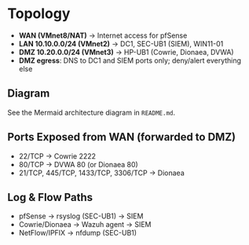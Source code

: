 # Topology

- **WAN (VMnet8/NAT)** -> Internet access for pfSense
- **LAN 10.10.0.0/24 (VMnet2)** -> DC1, SEC-UB1 (SIEM), WIN11-01
- **DMZ 10.20.0.0/24 (VMnet3)** -> HP-UB1 (Cowrie, Dionaea, DVWA)
- **DMZ egress**: DNS to DC1 and SIEM ports only; deny/alert everything else

## Diagram

See the Mermaid architecture diagram in `README.md`.

## Ports Exposed from WAN (forwarded to DMZ)

- 22/TCP -> Cowrie 2222
- 80/TCP -> DVWA 80 (or Dionaea 80)
- 21/TCP, 445/TCP, 1433/TCP, 3306/TCP -> Dionaea

## Log & Flow Paths

- pfSense -> rsyslog (SEC-UB1) -> SIEM
- Cowrie/Dionaea -> Wazuh agent -> SIEM
- NetFlow/IPFIX -> nfdump (SEC-UB1)
